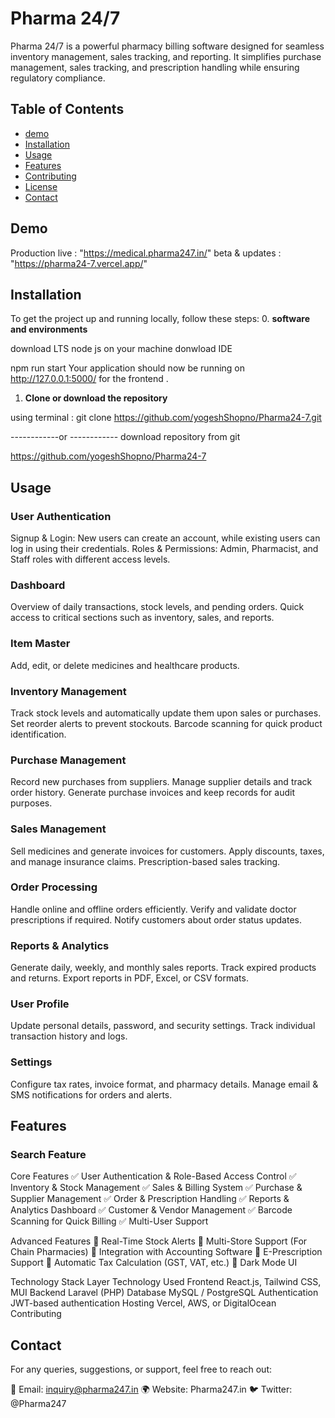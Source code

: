 # Pharma 24/7
 Pharma 24/7 is a powerful pharmacy billing software designed for seamless inventory management, sales tracking, and reporting. It simplifies purchase management, sales tracking, and prescription handling while ensuring regulatory compliance.


## Table of Contents
- [demo](#demo)
- [Installation](#installation)
- [Usage](#usage)
- [Features](#features)
- [Contributing](#contributing)
- [License](#license)
- [Contact](#contact)

## Demo

Production live  : "https://medical.pharma247.in/"
beta & updates  : "https://pharma24-7.vercel.app/"

## Installation

To get the project up and running locally, follow these steps:
0. **software and environments**

download LTS node js on your machine
donwload IDE 

npm run start
Your application should now be running on http://127.0.0.1:5000/ for the frontend .

1. **Clone or download the repository**

using terminal : 
   git clone https://github.com/yogeshShopno/Pharma24-7.git

------------or ------------
download repository from git

https://github.com/yogeshShopno/Pharma24-7

## Usage


### User Authentication

Signup & Login: New users can create an account, while existing users can log in using their credentials.
Roles & Permissions: Admin, Pharmacist, and Staff roles with different access levels.

### Dashboard

Overview of daily transactions, stock levels, and pending orders.
Quick access to critical sections such as inventory, sales, and reports.

### Item Master

Add, edit, or delete medicines and healthcare products.


### Inventory Management

Track stock levels and automatically update them upon sales or purchases.
Set reorder alerts to prevent stockouts.
Barcode scanning for quick product identification.

### Purchase Management
Record new purchases from suppliers.
Manage supplier details and track order history.
Generate purchase invoices and keep records for audit purposes.

### Sales Management
Sell medicines and generate invoices for customers.
Apply discounts, taxes, and manage insurance claims.
Prescription-based sales tracking.

### Order Processing
Handle online and offline orders efficiently.
Verify and validate doctor prescriptions if required.
Notify customers about order status updates.
### Reports & Analytics
Generate daily, weekly, and monthly sales reports.
Track expired products and returns.
Export reports in PDF, Excel, or CSV formats.
### User Profile
Update personal details, password, and security settings.
Track individual transaction history and logs.
### Settings
Configure tax rates, invoice format, and pharmacy details.
Manage email & SMS notifications for orders and alerts.



## Features

### Search Feature

Core Features
✅ User Authentication & Role-Based Access Control
✅ Inventory & Stock Management
✅ Sales & Billing System
✅ Purchase & Supplier Management
✅ Order & Prescription Handling
✅ Reports & Analytics Dashboard
✅ Customer & Vendor Management
✅ Barcode Scanning for Quick Billing
✅ Multi-User Support

Advanced Features
🚀 Real-Time Stock Alerts
🚀 Multi-Store Support (For Chain Pharmacies)
🚀 Integration with Accounting Software
🚀 E-Prescription Support
🚀 Automatic Tax Calculation (GST, VAT, etc.)
🚀 Dark Mode UI

Technology Stack
Layer	Technology Used
Frontend	React.js, Tailwind CSS, MUI
Backend	Laravel (PHP)
Database	MySQL / PostgreSQL
Authentication	JWT-based authentication
Hosting	Vercel, AWS, or DigitalOcean
Contributing

## Contact
For any queries, suggestions, or support, feel free to reach out:

📧 Email: inquiry@pharma247.in
🌍 Website: Pharma247.in
🐦 Twitter: @Pharma247


